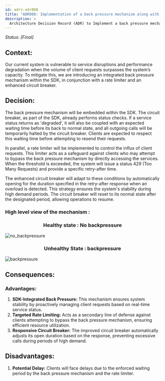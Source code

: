 ```yaml
---
id: adrs-adr008
title: "ADR008: Implementation of a back pressure mechanism along with Rate Limiter and Enhanced Circuit Breaker"
description: >
  Architecture Decision Record (ADR) to Implement a back pressure mechanism along with Rate Limiter and Enhanced Circuit Breaker for Client Requests.
---
```


*Status: [Final]*

## Context:
Our current system is vulnerable to service disruptions and performance degradation when the volume of client requests surpasses the system’s capacity. To mitigate this, we are introducing an integrated back pressure mechanism within the SDK, in conjunction with a rate limiter and an enhanced circuit breaker.

## Decision: 
The back pressure mechanism will be embedded within the SDK. The circuit breaker, as part of the SDK, already performs status checks. If a service status returns as 'degraded', it will also be coupled with an expected waiting time before its back to normal state, and all outgoing calls will be temporarily halted by the circuit breaker. Clients are expected to respect this waiting time before attempting to resend their requests.

In parallel, a rate limiter will be implemented to control the influx of client requests. This limiter acts as a safeguard against clients who may attempt to bypass the back pressure mechanism by directly accessing the services. When the threshold is exceeded, the system will issue a status 429 (Too Many Requests) and provide a specific retry-after time.

The enhanced circuit breaker will adapt to these conditions by automatically opening for the duration specified in the retry-after response when an overload is detected. This strategy ensures the system's stability during high demand periods. The circuit breaker will reset to its normal state after the designated period, allowing operations to resume.

### High level view of the mechanism : 

<h3 style="text-align: center;">Healthy state : No backpressure</h3>

![no_backpressure](https://github.com/pns-si5-al-course/al-newbank-23-24-al-23-24-b-v5/blob/main/adr/images/bp-off.png)

<h3 style="text-align: center;">Unhealthy State : backpressure</h3>

![backpressure](https://github.com/pns-si5-al-course/al-newbank-23-24-al-23-24-b-v5/blob/main/adr/images/bp-on.png)

## Consequences:

### Advantages:
1. **SDK-Integrated Back Pressure:** This mechanism ensures system stability by proactively managing client requests based on real-time service status.
2. **Targeted Rate Limiting:** Acts as a secondary line of defense against clients attempting to bypass the back pressure mechanism, ensuring efficient resource utilization.
3. **Responsive Circuit Breaker:** The improved circuit breaker automatically adjusts its open duration based on the response, preventing excessive calls during periods of high demand.
   
## Disadvantages:
1. **Potential Delay:** Clients will face delays due to the enforced waiting period by the back pressure mechanism and the rate limiter.
